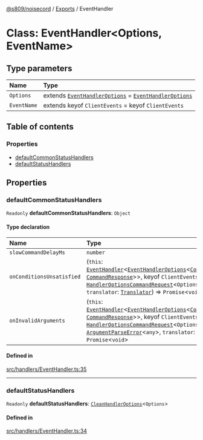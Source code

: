[@s809/noisecord](../README.md) / [Exports](../modules.md) / EventHandler

# Class: EventHandler<Options, EventName\>

## Type parameters

| Name | Type |
| :------ | :------ |
| `Options` | extends [`EventHandlerOptions`](../interfaces/EventHandlerOptions.md) = [`EventHandlerOptions`](../interfaces/EventHandlerOptions.md) |
| `EventName` | extends keyof `ClientEvents` = keyof `ClientEvents` |

## Table of contents

### Properties

- [defaultCommonStatusHandlers](EventHandler-1.md#defaultcommonstatushandlers)
- [defaultStatusHandlers](EventHandler-1.md#defaultstatushandlers)

## Properties

### defaultCommonStatusHandlers

 `Readonly` **defaultCommonStatusHandlers**: `Object`

#### Type declaration

| Name | Type |
| :------ | :------ |
| `slowCommandDelayMs` | `number` |
| `onConditionsUnsatisfied` | (`this`: [`EventHandler`](EventHandler-1.md)<[`EventHandlerOptions`](../interfaces/EventHandlerOptions.md)<[`CommandRequest`](CommandRequest.md)<`boolean`, [`CommandResponse`](CommandResponse.md)\>\>, keyof `ClientEvents`\>, `req`: [`HandlerOptionsCommandRequest`](../modules/EventHandler.md#handleroptionscommandrequest)<`Options`\>, `key`: `string`, `translator`: [`Translator`](Translator-1.md)) => `Promise`<`void`\> |
| `onInvalidArguments` | (`this`: [`EventHandler`](EventHandler-1.md)<[`EventHandlerOptions`](../interfaces/EventHandlerOptions.md)<[`CommandRequest`](CommandRequest.md)<`boolean`, [`CommandResponse`](CommandResponse.md)\>\>, keyof `ClientEvents`\>, `req`: [`HandlerOptionsCommandRequest`](../modules/EventHandler.md#handleroptionscommandrequest)<`Options`\>, `command`: [`Command`](../interfaces/Command-1.md), `e`: [`ArgumentParseError`](ArgumentParseError-1.md)<`any`\>, `translator`: [`Translator`](Translator-1.md)) => `Promise`<`void`\> |

#### Defined in

[src/handlers/EventHandler.ts:35](https://github.com/s809/noisecord/blob/master/src/handlers/EventHandler.ts#L35)

___

### defaultStatusHandlers

 `Readonly` **defaultStatusHandlers**: [`CleanHandlerOptions`](../modules/EventHandler.md#cleanhandleroptions)<`Options`\>

#### Defined in

[src/handlers/EventHandler.ts:34](https://github.com/s809/noisecord/blob/master/src/handlers/EventHandler.ts#L34)
